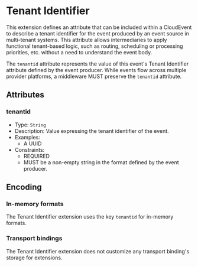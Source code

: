 # Tenant Identifier 

This extension defines an attribute that can be included within a CloudEvent
to describe a tenant identifier for the event produced by an event source in 
multi-tenant systems. This attribute allows intermediaries to apply functional 
tenant-based logic, such as routing, scheduling or processing priorities, etc. 
without a need to understand the event body.   

The `tenantid` attribute represents the value of this event's Tenant Identifier 
attribute defined by the event producer. While events flow across multiple 
provider platforms, a middleware MUST preserve the `tenantid` attribute.  

## Attributes

### tenantid

- Type: `String`
- Description: Value expressing the tenant identifier of the event. 
- Examples:
  - A UUID  
- Constraints:
  - REQUIRED
  - MUST be a non-empty string in the format defined by the event producer. 

## Encoding

### In-memory formats

The Tenant Identifier extension uses the key `tenantid` for in-memory formats.

### Transport bindings

The Tenant Identifier extension does not customize any transport binding's 
storage for extensions.

